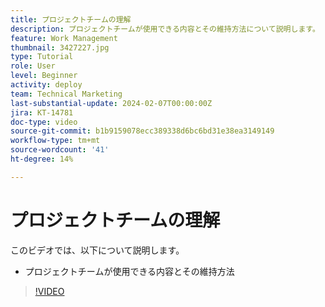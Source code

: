```yaml
---
title: プロジェクトチームの理解
description: プロジェクトチームが使用できる内容とその維持方法について説明します。
feature: Work Management
thumbnail: 3427227.jpg
type: Tutorial
role: User
level: Beginner
activity: deploy
team: Technical Marketing
last-substantial-update: 2024-02-07T00:00:00Z
jira: KT-14781
doc-type: video
source-git-commit: b1b9159078ecc389338d6bc6bd31e38ea3149149
workflow-type: tm+mt
source-wordcount: '41'
ht-degree: 14%

---
```


# プロジェクトチームの理解

このビデオでは、以下について説明します。

* プロジェクトチームが使用できる内容とその維持方法

>[!VIDEO](https://video.tv.adobe.com/v/3427227/?quality=12&learn=on)


